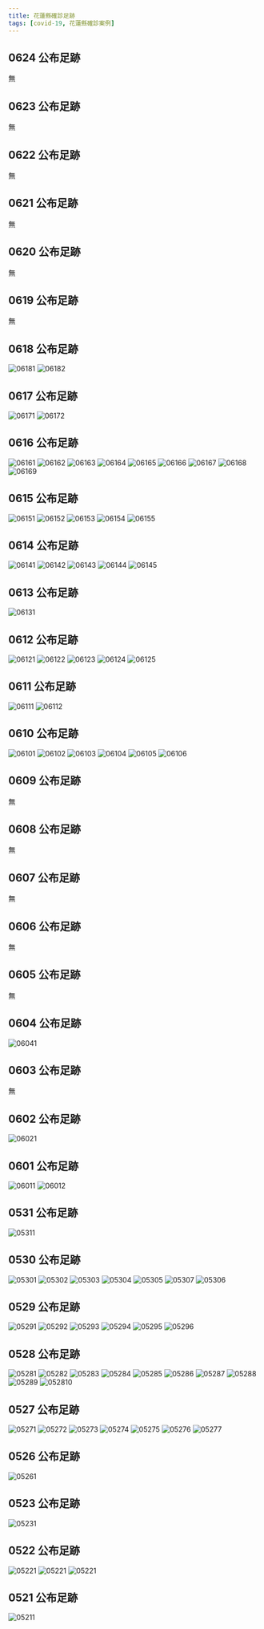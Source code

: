 ```yaml
---
title: 花蓮縣確診足跡
tags: [covid-19, 花蓮縣確診案例]
---
```

## 0624 公布足跡
無
## 0623 公布足跡
無
## 0622 公布足跡
無
## 0621 公布足跡
無
## 0620 公布足跡
無
## 0619 公布足跡
無
## 0618 公布足跡
![06181](https://scontent.ftpe7-3.fna.fbcdn.net/v/t1.6435-9/195533633_4245404378831424_7872173763837863061_n.jpg?_nc_cat=102&ccb=1-3&_nc_sid=730e14&_nc_ohc=MV-k7vcb_PwAX8Hcvs-&_nc_ht=scontent.ftpe7-3.fna&oh=75e6f5838b7738fe86380e5602966ce1&oe=60D1AA6A)
![06182](https://scontent.ftpe7-1.fna.fbcdn.net/v/t1.6435-9/195853277_4245404398831422_3685732126353423202_n.jpg?_nc_cat=100&ccb=1-3&_nc_sid=730e14&_nc_ohc=-cbBbiFauKcAX9CqwBl&_nc_ht=scontent.ftpe7-1.fna&oh=bb4b996ebf41c70baa6bf6e7efd6cd5f&oe=60D0BF11)
## 0617 公布足跡
![06171](https://scontent.ftpe7-3.fna.fbcdn.net/v/t1.6435-9/131382399_4242493275789201_1495548716611951041_n.jpg?_nc_cat=103&ccb=1-3&_nc_sid=730e14&_nc_ohc=emXdrJKZTAgAX9rZY6F&_nc_ht=scontent.ftpe7-3.fna&oh=f267c2d3b0cd5678a6c14315756df55f&oe=60CF937E)
![06172](https://scontent.ftpe7-1.fna.fbcdn.net/v/t1.6435-9/194474225_4242493289122533_4384156748041141762_n.jpg?_nc_cat=100&ccb=1-3&_nc_sid=730e14&_nc_ohc=jp4OH4Cky2kAX99Mfh5&_nc_ht=scontent.ftpe7-1.fna&oh=71a1f569309eaf4409c570d9d7dda9b1&oe=60CF3839)
## 0616 公布足跡
![06161](https://scontent.ftpe7-1.fna.fbcdn.net/v/t1.6435-9/200930784_4239847382720457_6094045290758625377_n.jpg?_nc_cat=110&ccb=1-3&_nc_sid=730e14&_nc_ohc=_cdxT9ipra0AX83oTrk&_nc_ht=scontent.ftpe7-1.fna&oh=25a6940f7b17fc39478f602188a6bd53&oe=60CEF81A)
![06162](https://scontent.ftpe7-1.fna.fbcdn.net/v/t1.6435-9/195130048_4239847409387121_3964836412637481095_n.jpg?_nc_cat=106&ccb=1-3&_nc_sid=730e14&_nc_ohc=N3FWt0UrTlUAX-G3fgV&_nc_ht=scontent.ftpe7-1.fna&oh=8b14aa6484dff84d0be8f623733c2c9a&oe=60CF5A87)
![06163](https://scontent.ftpe7-3.fna.fbcdn.net/v/t1.6435-9/194911925_4239847416053787_4526896659967243553_n.jpg?_nc_cat=103&ccb=1-3&_nc_sid=730e14&_nc_ohc=x9SYkOuYkDsAX_4jzWp&_nc_ht=scontent.ftpe7-3.fna&oh=e98eb88b9c6c8ad1b4d735e2100d1a66&oe=60CF2552)
![06164](https://scontent.ftpe7-1.fna.fbcdn.net/v/t1.6435-9/194675000_4239847396053789_7975580846607681911_n.jpg?_nc_cat=110&ccb=1-3&_nc_sid=730e14&_nc_ohc=L6ymI13sMfwAX8K7Dzw&tn=rJmxBGEwxe0SUA4G&_nc_ht=scontent.ftpe7-1.fna&oh=d974bb2092974e292a2402487ae5fe26&oe=60CDD93F)
![06165](https://scontent.ftpe7-3.fna.fbcdn.net/v/t1.6435-9/200094922_4239847412720454_7426431978086728877_n.jpg?_nc_cat=103&ccb=1-3&_nc_sid=730e14&_nc_ohc=kZpTPUip8hcAX_YgTPx&tn=rJmxBGEwxe0SUA4G&_nc_ht=scontent.ftpe7-3.fna&oh=d162ab6ca7eda24d358e9c4e40d04223&oe=60CEABA1)
![06166](https://scontent.ftpe7-1.fna.fbcdn.net/v/t1.6435-9/196948430_4239847669387095_2424365196592027626_n.jpg?_nc_cat=100&ccb=1-3&_nc_sid=730e14&_nc_ohc=yltqzhIDa8QAX_zRpZj&_nc_ht=scontent.ftpe7-1.fna&oh=e7b896a7a2afb198ef50d9385a968869&oe=60CE2510)
![06167](https://scontent.ftpe7-2.fna.fbcdn.net/v/t1.6435-9/198902449_4239847682720427_1098676667836127609_n.jpg?_nc_cat=109&ccb=1-3&_nc_sid=730e14&_nc_ohc=-NRHONMfhtQAX_gSLYj&_nc_ht=scontent.ftpe7-2.fna&oh=08716ed8faad464d3c7722c37c09e43c&oe=60CEDA8B)
![06168](https://scontent.ftpe7-2.fna.fbcdn.net/v/t1.6435-9/196530773_4239847676053761_695590613988512094_n.jpg?_nc_cat=109&ccb=1-3&_nc_sid=730e14&_nc_ohc=QQUHXKTUTuwAX8WXmRt&_nc_ht=scontent.ftpe7-2.fna&oh=6112ad46627c0b2118d80dcf64bd7690&oe=60CEA10D)
![06169](https://scontent.ftpe7-1.fna.fbcdn.net/v/t1.6435-9/197361550_4239847662720429_9146111388143687767_n.jpg?_nc_cat=100&ccb=1-3&_nc_sid=730e14&_nc_ohc=GQa6UqIixREAX_BXHnA&tn=rJmxBGEwxe0SUA4G&_nc_ht=scontent.ftpe7-1.fna&oh=98a4a0dbb61d6e23462a4676e5a62573&oe=60CEC1FA)
## 0615 公布足跡
![06151](https://scontent.ftpe8-1.fna.fbcdn.net/v/t1.6435-9/199678869_4237201149651747_140366191465639627_n.jpg?_nc_cat=108&ccb=1-3&_nc_sid=730e14&_nc_ohc=_a64XaP0tigAX-SxWcA&tn=iAodmyEv752TGOIn&_nc_ht=scontent.ftpe8-1.fna&oh=3a497f5116bd41d0444c87c913a44d16&oe=60CCB2B5)
![06152](https://scontent.ftpe8-3.fna.fbcdn.net/v/t1.6435-9/197366002_4237112436327285_2271187558654050127_n.jpg?_nc_cat=106&ccb=1-3&_nc_sid=730e14&_nc_ohc=2YO3dOZRzdIAX98Wv81&_nc_ht=scontent.ftpe8-3.fna&oh=51cf7599325e655691fdb99f9ba65f5d&oe=60CD2BF3)
![06153](https://scontent.ftpe8-3.fna.fbcdn.net/v/t1.6435-9/199643005_4237112526327276_513636595326626852_n.jpg?_nc_cat=106&ccb=1-3&_nc_sid=730e14&_nc_ohc=jIRCXJwsHd0AX_27qRq&_nc_ht=scontent.ftpe8-3.fna&oh=2fbd56bd20557550b5060c8328e543c0&oe=60CE27F3)
![06154](https://scontent.ftpe8-2.fna.fbcdn.net/v/t1.6435-9/191500327_4237112522993943_3126622282953148659_n.jpg?_nc_cat=100&ccb=1-3&_nc_sid=730e14&_nc_ohc=AWjZ9IBeQRwAX_omlHA&_nc_ht=scontent.ftpe8-2.fna&oh=6c29081517fdecc86c2aaf89f857a268&oe=60CCB8E7)
![06155](https://scontent.ftpe8-3.fna.fbcdn.net/v/t1.6435-9/195833593_4237112632993932_5285641457208757090_n.jpg?_nc_cat=111&ccb=1-3&_nc_sid=730e14&_nc_ohc=l1nFMBdXwQkAX-_Qepe&_nc_ht=scontent.ftpe8-3.fna&oh=6dc7bf1f6b65a5d7d96bc9bba4a37895&oe=60CC9134)
## 0614 公布足跡
![06141](https://scontent.ftpe8-4.fna.fbcdn.net/v/t1.6435-9/198091072_4234523906586138_6999107895734137728_n.jpg?_nc_cat=110&ccb=1-3&_nc_sid=730e14&_nc_ohc=Bve37C2iojYAX--i2pQ&_nc_ht=scontent.ftpe8-4.fna&oh=c04464ec90f9194c37ce3b8b5d60f463&oe=60CCB0FD)
![06142](https://scontent.ftpe8-4.fna.fbcdn.net/v/t1.6435-9/199052615_4234523943252801_3728929770303828904_n.jpg?_nc_cat=104&ccb=1-3&_nc_sid=730e14&_nc_ohc=EOmGqn_YyXcAX-TLj5n&tn=iAodmyEv752TGOIn&_nc_ht=scontent.ftpe8-4.fna&oh=f1efebd791e856b60f07d5780297b052&oe=60CBD65B)
![06143](https://scontent.ftpe8-4.fna.fbcdn.net/v/t1.6435-9/194210353_4234524106586118_7374111722835041547_n.jpg?_nc_cat=102&ccb=1-3&_nc_sid=730e14&_nc_ohc=oCOcPq7J2Q4AX-o51jE&_nc_ht=scontent.ftpe8-4.fna&oh=d2baf7958b313bd41d11bf3363f8cfb0&oe=60CC8825)
![06144](https://scontent.ftpe8-2.fna.fbcdn.net/v/t1.6435-9/196748848_4234524303252765_5617494429240186793_n.jpg?_nc_cat=103&ccb=1-3&_nc_sid=730e14&_nc_ohc=6hSUeQxD6KQAX-qgB49&_nc_ht=scontent.ftpe8-2.fna&oh=b4ab186c93f9f57812c59be082f71ad6&oe=60CBDE37)
![06145](https://scontent.ftpe8-3.fna.fbcdn.net/v/t1.6435-9/200214425_4234524346586094_9042519379253527292_n.jpg?_nc_cat=111&ccb=1-3&_nc_sid=730e14&_nc_ohc=V66Q8-y-yuIAX8XmSKo&_nc_ht=scontent.ftpe8-3.fna&oh=48886901e08d09bf5a9720d6faaa4378&oe=60CB95ED)
## 0613 公布足跡
![06131](https://scontent.ftpe7-3.fna.fbcdn.net/v/t1.6435-9/197531379_4231909786847550_6710945275056537251_n.jpg?_nc_cat=103&ccb=1-3&_nc_sid=730e14&_nc_ohc=FzQf5B8FVPAAX9CCSa0&_nc_ht=scontent.ftpe7-3.fna&oh=20cacf9966c2610fb995391bc94ccfc6&oe=60CA839C)
## 0612 公布足跡
![06121](https://scontent.ftpe7-3.fna.fbcdn.net/v/t1.6435-9/191069706_4229180587120470_5488252408427815977_n.jpg?_nc_cat=103&ccb=1-3&_nc_sid=730e14&_nc_ohc=7K9Am9YNswsAX-B5Eaw&_nc_ht=scontent.ftpe7-3.fna&oh=fd82a663e9b3fbf7b2557ca2ecc25785&oe=60C9341B)
![06122](https://scontent.ftpe7-4.fna.fbcdn.net/v/t1.6435-9/199018420_4229180673787128_1477678857665185635_n.jpg?_nc_cat=105&ccb=1-3&_nc_sid=730e14&_nc_ohc=yvOfk7ol2zEAX99Ugsd&_nc_ht=scontent.ftpe7-4.fna&oh=676ec544a3858706411d7a7314f21aaf&oe=60C9A644)
![06123](https://scontent.ftpe7-1.fna.fbcdn.net/v/t1.6435-9/193983107_4229180700453792_4209216904217701417_n.jpg?_nc_cat=100&ccb=1-3&_nc_sid=730e14&_nc_ohc=ByTMVgu2OqYAX_aMfHU&_nc_ht=scontent.ftpe7-1.fna&oh=476ac604f4eebc1a6d41c87d26c772f1&oe=60C9DD79)
![06124](https://scontent.ftpe7-3.fna.fbcdn.net/v/t1.6435-9/192460245_4229180777120451_7075063246376376300_n.jpg?_nc_cat=102&ccb=1-3&_nc_sid=730e14&_nc_ohc=Uz3vCfSAyPcAX_S-8GN&_nc_ht=scontent.ftpe7-3.fna&oh=57633114dbd81f65d758ecb3b1d1ca3a&oe=60CA282C)
![06125](https://scontent.ftpe7-2.fna.fbcdn.net/v/t1.6435-9/194355418_4229180807120448_3270290966872740968_n.jpg?_nc_cat=111&ccb=1-3&_nc_sid=730e14&_nc_ohc=0s5HE1iYVtkAX9pzGrR&_nc_ht=scontent.ftpe7-2.fna&oh=dc36a76eb11586c50452132cdcc80ea0&oe=60C946A3)
## 0611 公布足跡
![06111](https://scontent.ftpe7-2.fna.fbcdn.net/v/t1.6435-9/199658363_4226178120754050_5209579760979322274_n.jpg?_nc_cat=109&ccb=1-3&_nc_sid=730e14&_nc_ohc=y3whkawettcAX-NS4rw&_nc_ht=scontent.ftpe7-2.fna&oh=9596e0fcfb1d7252c5d0619ea4ef7a56&oe=60C92504)
![06112](https://scontent.ftpe7-3.fna.fbcdn.net/v/t1.6435-9/198178999_4226178214087374_2131348928298057301_n.jpg?_nc_cat=108&ccb=1-3&_nc_sid=730e14&_nc_ohc=61BOOO_HIZkAX9Y1caU&_nc_oc=AQkCrrdTM4IjPIfteRulxI9EYZnHH5aQzRIZuZaAxh2DLKf4gD8iWxnMNEaccKgL6Ek&_nc_ht=scontent.ftpe7-3.fna&oh=b08a1d5bbc516abe5916c4a4636a5e94&oe=60C8CAC5)
## 0610 公布足跡
![06101](https://scontent.ftpe8-3.fna.fbcdn.net/v/t1.6435-9/191112996_4223530331018829_7179536179491554145_n.jpg?_nc_cat=111&ccb=1-3&_nc_sid=730e14&_nc_ohc=MHkZCDBGXNYAX9wTnIX&_nc_ht=scontent.ftpe8-3.fna&oh=3f740387406a853767c9b50b50c633a0&oe=60E613BB)
![06102](https://scontent.ftpe8-1.fna.fbcdn.net/v/t1.6435-9/192520767_4223530324352163_7441119602095046906_n.jpg?_nc_cat=108&ccb=1-3&_nc_sid=730e14&_nc_ohc=MyrUIw0bDs8AX_Uv3JS&_nc_ht=scontent.ftpe8-1.fna&oh=b3c1a82aad2b862d4edbe46b9b776a71&oe=60E8B30C)
![06103](https://scontent.ftpe8-4.fna.fbcdn.net/v/t1.6435-9/196297159_4223530344352161_21742879595924304_n.jpg?_nc_cat=110&ccb=1-3&_nc_sid=730e14&_nc_ohc=FdTUjGfXpaIAX9SE1sY&_nc_ht=scontent.ftpe8-4.fna&oh=0e3bc53cc4b022a04b60df3ed5fbac21&oe=60E87CDD)
![06104](https://scontent.ftpe8-2.fna.fbcdn.net/v/t1.6435-9/191338130_4223529994352196_4240294267625713077_n.jpg?_nc_cat=100&ccb=1-3&_nc_sid=730e14&_nc_ohc=P5HQwLxgBDMAX8gLj-F&_nc_ht=scontent.ftpe8-2.fna&oh=1a118719d0b1b328bbf6a3feddf63c6f&oe=60E811CD)
![06105](https://scontent.ftpe8-2.fna.fbcdn.net/v/t1.6435-9/197422884_4223530014352194_4292080017773327840_n.jpg?_nc_cat=103&ccb=1-3&_nc_sid=730e14&_nc_ohc=3H-oe0rjkpcAX9LbRw1&tn=iAodmyEv752TGOIn&_nc_ht=scontent.ftpe8-2.fna&oh=6e6559fe54e847659adb90f62664da15&oe=60E5F1E0)
![06106](https://scontent.ftpe8-3.fna.fbcdn.net/v/t1.6435-9/193459646_4223530471018815_4233012124117606396_n.jpg?_nc_cat=106&ccb=1-3&_nc_sid=730e14&_nc_ohc=_vHDMXeTkacAX8prxIB&_nc_ht=scontent.ftpe8-3.fna&oh=ee72fae60ade48572e6ba11fa6172200&oe=60E96613)
## 0609 公布足跡
無
## 0608 公布足跡
無
## 0607 公布足跡
無
## 0606 公布足跡
無
## 0605 公布足跡
無

## 0604 公布足跡
![06041](https://scontent.ftpe7-4.fna.fbcdn.net/v/t1.6435-9/190230253_4206382539400275_6800228805878842908_n.jpg?_nc_cat=105&ccb=1-3&_nc_sid=730e14&_nc_ohc=8sgkaBKYEsAAX8jVg_s&_nc_ht=scontent.ftpe7-4.fna&oh=784110fb642bf317c611dbdcd33f999a&oe=60E00BA1)
## 0603 公布足跡
無
## 0602 公布足跡
![06021](https://scontent.ftpe8-2.fna.fbcdn.net/v/t1.6435-9/190766552_4200404823331380_8675915783229333560_n.jpg?_nc_cat=101&ccb=1-3&_nc_sid=730e14&_nc_ohc=seU4dwKafssAX93deV8&_nc_ht=scontent.ftpe8-2.fna&oh=8318a68ed1e1ee67b15617efbfafe6c2&oe=60DE7B06)
## 0601 公布足跡
![06011](https://scontent.ftpe8-4.fna.fbcdn.net/v/t1.6435-9/189121090_4197665233605339_968513704276518589_n.jpg?_nc_cat=110&ccb=1-3&_nc_sid=730e14&_nc_ohc=qPt6pHgJmrcAX9vETEn&tn=iAodmyEv752TGOIn&_nc_ht=scontent.ftpe8-4.fna&oh=3e14ede86325fe5a370534e943115694&oe=60DBC988)
![06012](https://scontent.ftpe8-3.fna.fbcdn.net/v/t1.6435-9/190052319_4197665256938670_3402845974120598075_n.jpg?_nc_cat=106&ccb=1-3&_nc_sid=730e14&_nc_ohc=UU5KbqwtuxAAX8aa6Ro&_nc_ht=scontent.ftpe8-3.fna&oh=c840a87c8ac2e8298dd6af8bd7447d8f&oe=60DA0403)
## 0531 公布足跡
![05311](https://scontent.ftpe8-1.fna.fbcdn.net/v/t1.6435-9/187184139_4194796690558860_7610057082215045848_n.jpg?_nc_cat=108&ccb=1-3&_nc_sid=730e14&_nc_ohc=LnZCjJcgvpIAX8tzbSe&_nc_oc=AQk93y57lx9peO9KzihW6O9V20tImREeN_Khdk_3MnTbXTYMQxQRQC416GB-cI2dU_U&_nc_ht=scontent.ftpe8-1.fna&oh=63d8025ee26856ccc611fc77fcac5500&oe=60DBFC74)
## 0530 公布足跡
![05301](https://scontent.ftpe8-1.fna.fbcdn.net/v/t1.6435-9/186536027_4192090720829457_1434805841763903578_n.jpg?_nc_cat=105&ccb=1-3&_nc_sid=730e14&_nc_ohc=u6_qBKyxsVMAX-v0dAi&_nc_oc=AQkkykC_lBN0djXhTrRqChofujM2OSZyRIrWmfN3yCk0RmDYE4gVJwxzFRwuYxej7dM&tn=iAodmyEv752TGOIn&_nc_ht=scontent.ftpe8-1.fna&oh=b950535419d8d4ed9c761cdf0a80e828&oe=60D9D0FD)
![05302](https://scontent.ftpe8-1.fna.fbcdn.net/v/t1.6435-9/192567102_4192090704162792_7231594981747091872_n.jpg?_nc_cat=109&ccb=1-3&_nc_sid=730e14&_nc_ohc=wzhlCsKmQu4AX_6jms6&_nc_ht=scontent.ftpe8-1.fna&oh=a9346e5a5e1d8d8fa15377ebcf4851b8&oe=60D74B05)
![05303](https://scontent.ftpe8-3.fna.fbcdn.net/v/t1.6435-9/186525599_4192090817496114_5053438875027879102_n.jpg?_nc_cat=106&ccb=1-3&_nc_sid=730e14&_nc_ohc=T18_vGs6cgMAX8qbg-Z&_nc_ht=scontent.ftpe8-3.fna&oh=b791806f76428cd4c3b670e6546ba7ca&oe=60D8C632)
![05304](https://scontent.ftpe8-1.fna.fbcdn.net/v/t1.6435-9/188104084_4192090780829451_3738952545568881685_n.jpg?_nc_cat=105&ccb=1-3&_nc_sid=730e14&_nc_ohc=inE0A2UedPkAX8xYM_s&_nc_oc=AQkIm9SsipI-riM4imrl_4AW0rQEAG2C2Z9dzxgS_Ljvs8L084uIrHDuYvfYWlCslA0&_nc_ht=scontent.ftpe8-1.fna&oh=0aedede1b12e9aa036e15449c151d9da&oe=60D892AB)
![05305](https://scontent.ftpe8-2.fna.fbcdn.net/v/t1.6435-9/188465168_4192090880829441_5535077177423224385_n.jpg?_nc_cat=103&ccb=1-3&_nc_sid=730e14&_nc_ohc=yPw-PqxLmXkAX95uZfB&_nc_ht=scontent.ftpe8-2.fna&oh=64e064702461d6194c75b98a911454b6&oe=60D7D118)
![05307](https://scontent.ftpe8-3.fna.fbcdn.net/v/t1.6435-9/189972649_4192090884162774_8091366718911485665_n.jpg?_nc_cat=107&ccb=1-3&_nc_sid=730e14&_nc_ohc=HW_Tkl88rg0AX-e8UK_&_nc_ht=scontent.ftpe8-3.fna&oh=293c5dbd556675b040067f20d7c885e2&oe=60D92466)
![05306](https://scontent.ftpe8-3.fna.fbcdn.net/v/t1.6435-9/189291589_4192091014162761_6549534009363556499_n.jpg?_nc_cat=106&ccb=1-3&_nc_sid=730e14&_nc_ohc=cjI8DAQ5Rn8AX8tNYPk&_nc_ht=scontent.ftpe8-3.fna&oh=d0ef908ed2cb68a4eae257e3268bba44&oe=60DA4ED9)
## 0529 公布足跡
![05291](https://scontent.ftpe8-4.fna.fbcdn.net/v/t1.6435-9/191208191_4189353111103218_7926352459202770533_n.jpg?_nc_cat=104&ccb=1-3&_nc_sid=8bfeb9&_nc_ohc=pk_gBVviqYoAX97x3uM&_nc_ht=scontent.ftpe8-4.fna&oh=311ee5cb5772aca138eefd5a24931beb&oe=60D79EB2)
![05292](https://scontent.ftpe8-4.fna.fbcdn.net/v/t1.6435-9/186564180_4189353424436520_1351667407772123655_n.jpg?_nc_cat=110&ccb=1-3&_nc_sid=8bfeb9&_nc_ohc=LGqSLjaxCPYAX8ggHy7&_nc_ht=scontent.ftpe8-4.fna&oh=6521e4b675de1cffdfd878b8ac13622b&oe=60D82449)
![05293](https://scontent.ftpe8-3.fna.fbcdn.net/v/t1.6435-9/186522318_4189353647769831_4837622539362446737_n.jpg?_nc_cat=107&ccb=1-3&_nc_sid=8bfeb9&_nc_ohc=SXKGd7mLVK0AX97sL1j&_nc_ht=scontent.ftpe8-3.fna&oh=18b54d62738d153595fca4eed6107326&oe=60D8BC09)
![05294](https://scontent.ftpe8-4.fna.fbcdn.net/v/t1.6435-9/193339291_4189353471103182_1835652126338587234_n.jpg?_nc_cat=102&ccb=1-3&_nc_sid=8bfeb9&_nc_ohc=3Rpd0qN2to8AX_F_VIh&_nc_ht=scontent.ftpe8-4.fna&oh=46399c46ce5bd61fa5f38281615bbcac&oe=60D711AF)
![05295](https://scontent.ftpe8-2.fna.fbcdn.net/v/t1.6435-9/191972548_4189353594436503_6641911265309043355_n.jpg?_nc_cat=103&ccb=1-3&_nc_sid=8bfeb9&_nc_ohc=b2eVqrWSoB8AX-IObfv&_nc_oc=AQkcF2pS_Ha_4jzS1f2RRH-24oHv_M6G4bpE7tgSy2dKKv1l0pNcI5RQNC1JDh0zOmk&_nc_ht=scontent.ftpe8-2.fna&oh=c85f0f327007d8b2a2e6fcf685f19d88&oe=60D77DEA)
![05296](https://scontent.ftpe8-3.fna.fbcdn.net/v/t1.6435-9/188933529_4189353284436534_2595415052660541369_n.jpg?_nc_cat=106&ccb=1-3&_nc_sid=8bfeb9&_nc_ohc=BEl70vn4Gl8AX-NsBa4&_nc_ht=scontent.ftpe8-3.fna&oh=002068dcdf0f4fe8d0bf50c8418af15c&oe=60D614EB)
## 0528 公布足跡
![05281](https://scontent.ftpe8-4.fna.fbcdn.net/v/t1.6435-9/188509467_4185895598115636_881318290661454940_n.jpg?_nc_cat=102&ccb=1-3&_nc_sid=8bfeb9&_nc_ohc=72qTAdxsA24AX9b61OA&_nc_ht=scontent.ftpe8-4.fna&oh=70795a29235eecdc7dfeb5ad62e10439&oe=60D6491E)
![05282](https://scontent.ftpe8-4.fna.fbcdn.net/v/t1.6435-9/187458231_4185895154782347_8462137136136472789_n.jpg?_nc_cat=102&ccb=1-3&_nc_sid=8bfeb9&_nc_ohc=BYDI11lE58kAX_GVQQ3&tn=iAodmyEv752TGOIn&_nc_ht=scontent.ftpe8-4.fna&oh=92dab5b7c19acb5e5f6d09a91940dab1&oe=60D76CD9)
![05283](https://scontent.ftpe8-2.fna.fbcdn.net/v/t1.6435-9/188423380_4185894831449046_3114083965337682336_n.jpg?_nc_cat=103&ccb=1-3&_nc_sid=8bfeb9&_nc_ohc=qsHhzshHYZMAX-7Aw6m&_nc_ht=scontent.ftpe8-2.fna&oh=9024135654ff5b229a07fc23dc715360&oe=60D5EE80)
![05284](https://scontent.ftpe8-1.fna.fbcdn.net/v/t1.6435-9/190733689_4185895334782329_4182363209248859293_n.jpg?_nc_cat=108&ccb=1-3&_nc_sid=8bfeb9&_nc_ohc=9bEjicqeGyIAX-Itswd&_nc_ht=scontent.ftpe8-1.fna&oh=d12a46ce7f33194e975befee8d7ea34f&oe=60D628BB)
![05285](https://scontent.ftpe8-2.fna.fbcdn.net/v/t1.6435-9/190121607_4185895058115690_2762850198258006679_n.jpg?_nc_cat=101&ccb=1-3&_nc_sid=8bfeb9&_nc_ohc=ORwXkjHcLeMAX-6HnW6&_nc_ht=scontent.ftpe8-2.fna&oh=0c6e0b4639c34dc5f3f2cccb23fe51d1&oe=60D7132D)
![05286](https://scontent.ftpe8-1.fna.fbcdn.net/v/t1.6435-9/184257234_4185895574782305_567448743511311955_n.jpg?_nc_cat=105&ccb=1-3&_nc_sid=8bfeb9&_nc_ohc=gnN-uMGe3FoAX8bzbzs&_nc_ht=scontent.ftpe8-1.fna&oh=67ed797be0893e8e2d92d257b84c8828&oe=60D831CB)
![05287](https://scontent.ftpe8-4.fna.fbcdn.net/v/t1.6435-9/187248028_4185895378115658_3830071832543046122_n.jpg?_nc_cat=110&ccb=1-3&_nc_sid=8bfeb9&_nc_ohc=OC5b-YVmRvwAX89V20m&_nc_ht=scontent.ftpe8-4.fna&oh=37caf8313668e78bbc28167218cb716c&oe=60D776D8)
![05288](https://scontent.ftpe8-2.fna.fbcdn.net/v/t1.6435-9/189163628_4185895048115691_7321162584521528370_n.jpg?_nc_cat=101&ccb=1-3&_nc_sid=8bfeb9&_nc_ohc=VxRiczEhNi8AX-h2Yf1&_nc_ht=scontent.ftpe8-2.fna&oh=d6571c82d52fd8bab35574db718a2b20&oe=60D62F41)
![05289](https://scontent.ftpe8-4.fna.fbcdn.net/v/t1.6435-9/187609734_4185894944782368_8803360227139316528_n.jpg?_nc_cat=104&ccb=1-3&_nc_sid=8bfeb9&_nc_ohc=7PCN8ayWR0QAX-7dr_n&_nc_ht=scontent.ftpe8-4.fna&oh=e5ca383a4ea987221cc063b702ce212a&oe=60D6A3AA)
![052810](https://scontent.ftpe8-2.fna.fbcdn.net/v/t1.6435-9/190221649_4185894964782366_726332831088146880_n.jpg?_nc_cat=100&ccb=1-3&_nc_sid=8bfeb9&_nc_ohc=yDgKf_qSzlwAX8h08BT&_nc_ht=scontent.ftpe8-2.fna&oh=fa027daeb351640172d35a7a38374036&oe=60D5C54A)
## 0527 公布足跡

![05271](https://scontent.ftpe8-3.fna.fbcdn.net/v/t1.6435-9/191166300_4182862985085564_7759305023812764849_n.jpg?_nc_cat=107&ccb=1-3&_nc_sid=730e14&_nc_ohc=wEl7SnQJhrMAX_1WnJP&_nc_ht=scontent.ftpe8-3.fna&oh=5ea3c569b6ec8c284d24abf24368ae92&oe=60D36C32)
![05272](https://scontent.ftpe8-4.fna.fbcdn.net/v/t1.6435-9/192136069_4182863041752225_8439278509213116735_n.jpg?_nc_cat=102&ccb=1-3&_nc_sid=730e14&_nc_ohc=6KwwbRIV18YAX9dmFb8&_nc_ht=scontent.ftpe8-4.fna&oh=10524241dd0ff43c87c40f9b3b1cda65&oe=60D64565)
![05273](https://scontent.ftpe8-4.fna.fbcdn.net/v/t1.6435-9/192779170_4182863018418894_8482326196097272573_n.jpg?_nc_cat=104&ccb=1-3&_nc_sid=730e14&_nc_ohc=7Kj5NaRBLvMAX-oRI9b&_nc_ht=scontent.ftpe8-4.fna&oh=526a469a4bfff720365923e615a7162f&oe=60D5C19A)
![05274](https://scontent.ftpe8-2.fna.fbcdn.net/v/t1.6435-9/188062978_4182863025085560_3021121824211530135_n.jpg?_nc_cat=100&ccb=1-3&_nc_sid=730e14&_nc_ohc=f96kyjGoVUYAX9virmF&_nc_ht=scontent.ftpe8-2.fna&oh=c4a5f963b1e8e2ccd999849512a5ec8d&oe=60D3CB12)
![05275](https://scontent.ftpe8-4.fna.fbcdn.net/v/t1.6435-9/187608149_4182863165085546_4471357485179593363_n.jpg?_nc_cat=104&ccb=1-3&_nc_sid=730e14&_nc_ohc=TE1MubRqkYwAX_vMl8B&_nc_ht=scontent.ftpe8-4.fna&oh=2424927ce346cd2d925dca74167df9dd&oe=60D61F79)
![05276](https://scontent.ftpe8-2.fna.fbcdn.net/v/t1.6435-9/186534124_4182863015085561_8706899202692453346_n.jpg?_nc_cat=103&ccb=1-3&_nc_sid=730e14&_nc_ohc=gajasK2nIiIAX9LFR5V&_nc_ht=scontent.ftpe8-2.fna&oh=eeeab79ed77db4168269b9e3635d8fbc&oe=60D63C47)
![05277](https://scontent.ftpe8-1.fna.fbcdn.net/v/t1.6435-9/187156274_4182863188418877_2526494236257987700_n.jpg?_nc_cat=105&ccb=1-3&_nc_sid=730e14&_nc_ohc=luj6smGNM6sAX_SbyCu&_nc_ht=scontent.ftpe8-1.fna&oh=8f07cf53e8da6b70aeb008051637fce8&oe=60D5E7F2)
## 0526 公布足跡
![05261](https://scontent.ftpe8-2.fna.fbcdn.net/v/t1.6435-9/187502855_4179744458730750_6821641556641483054_n.jpg?_nc_cat=100&ccb=1-3&_nc_sid=8bfeb9&_nc_ohc=1xWVGBxECUIAX_Xitfa&_nc_ht=scontent.ftpe8-2.fna&oh=23ae9bda7bfbbddc5dc3f50a8a45702b&oe=60D57BA8)
## 0523 公布足跡
![05231](https://scontent.ftpe8-4.fna.fbcdn.net/v/t1.6435-9/185980401_4169948323043697_7848750662015600847_n.jpg?_nc_cat=1&ccb=1-3&_nc_sid=730e14&_nc_ohc=RFyoUQDsAtQAX8TBBq9&_nc_ht=scontent.ftpe8-4.fna&oh=08e2645e79d9da8f34c9b782c8cb6018&oe=60D1A418)
## 0522 公布足跡
![05221](https://scontent.ftpe8-4.fna.fbcdn.net/v/t1.6435-9/188341148_4166665780038618_546649106356520551_n.jpg?_nc_cat=1&ccb=1-3&_nc_sid=730e14&_nc_ohc=OqXc5Gn0md8AX9Rjjho&_nc_ht=scontent.ftpe8-4.fna&oh=5e224eb976eab45faf073794cda3d1ed&oe=60CD7C81)
![05221](https://scontent.ftpe8-4.fna.fbcdn.net/v/t1.6435-9/186052642_4166665803371949_2731349044518988394_n.jpg?_nc_cat=1&ccb=1-3&_nc_sid=730e14&_nc_ohc=GhvXro4rs2MAX8EuBEE&_nc_ht=scontent.ftpe8-4.fna&oh=5775d2cef6ce17b19daab29e1c7fcb06&oe=60CDF010)
![05221](https://scontent.ftpe8-4.fna.fbcdn.net/v/t1.6435-9/187110834_4166665796705283_8323451052717409201_n.jpg?_nc_cat=1&ccb=1-3&_nc_sid=730e14&_nc_ohc=wK8FjUCsn38AX9OAeXi&_nc_ht=scontent.ftpe8-4.fna&oh=6b73a73d447ddc7c142ce7ebbb83362f&oe=60CFF24F)
## 0521 公布足跡
![05211](https://scontent.ftpe8-3.fna.fbcdn.net/v/t1.6435-9/186486120_4163859206985942_5879193229508594834_n.jpg?_nc_cat=106&ccb=1-3&_nc_sid=8bfeb9&_nc_ohc=eXv6aw9AqWgAX9_tkEX&_nc_ht=scontent.ftpe8-3.fna&oh=708f149c07b45cac034e32680d66bfce&oe=60D03E98)
